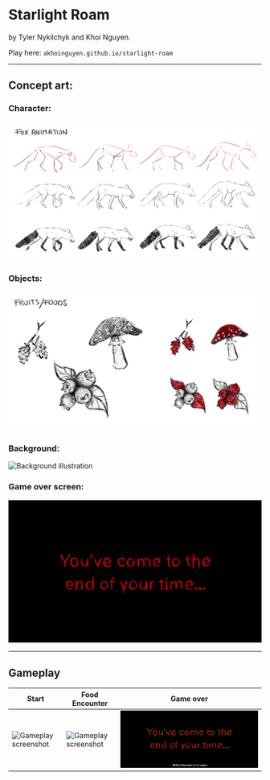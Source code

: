 # Starlight Roam

by Tyler Nykilchyk and Khoi Nguyen.

Play here: ```akhoinguyen.github.io/starlight-roam```

---

## Concept art:

### Character:

![Style sheet of the playable character](/concept-art/foxconcept.jpg)

### Objects:

![Style sheet of still objects](/concept-art/foodconcept.jpg)

### Background:

![Background illustration](/concept-art/backgroundconcept.jpg)

### Game over screen:

![Game over screen illustration](/concept-art/endscreenconcept.jpg)

---

## Gameplay

| Start | Food Encounter | Game over |
| --- | --- | --- |
| ![Gameplay screenshot](/gameplay-screenshots/screenshot-1.png) | ![Gameplay screenshot](/gameplay-screenshots/screenshot-2.png) | ![Gameplay screenshot](/gameplay-screenshots/screenshot-3.png) |
